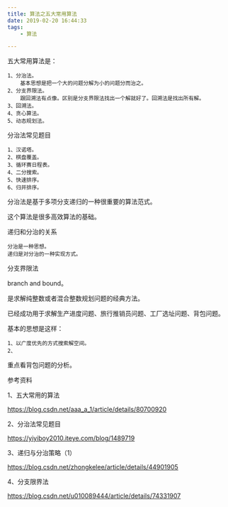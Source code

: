 ```yaml
---
title: 算法之五大常用算法
date: 2019-02-20 16:44:33
tags:
	- 算法

---
```




五大常用算法是：

```
1、分治法。
	基本思想是把一个大的问题分解为小的问题分而治之。
2、分支界限法。
	跟回溯法有点像。区别是分支界限法找出一个解就好了。回溯法是找出所有解。
3、回溯法。
4、贪心算法。
5、动态规划法。
```



分治法常见题目

```
1、汉诺塔。
2、棋盘覆盖。
3、循环赛日程表。
4、二分搜索。
5、快速排序。
6、归并排序。
```

分治法是基于多项分支递归的一种很重要的算法范式。

这个算法是很多高效算法的基础。



递归和分治的关系

```
分治是一种思想。
递归是对分治的一种实现方式。
```



分支界限法

branch and bound。

是求解纯整数或者混合整数规划问题的经典方法。

已经成功用于求解生产进度问题、旅行推销员问题、工厂选址问题、背包问题。

基本的思想是这样：

```
1、以广度优先的方式搜索解空间。
2、
```

重点看背包问题的分析。





参考资料

1、五大常用的算法

https://blog.csdn.net/aaa_a_1/article/details/80700920

2、分治法常见题目

https://yiyiboy2010.iteye.com/blog/1489719

3、递归与分治策略（1）

https://blog.csdn.net/zhongkelee/article/details/44901905

4、分支限界法

https://blog.csdn.net/u010089444/article/details/74331907